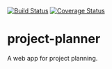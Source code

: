 
[![Build Status](https://www.travis-ci.com/caterinoa/project-planner.svg?branch=master)](https://www.travis-ci.com/caterinoa/project-planner) [![Coverage Status](https://coveralls.io/repos/github/caterinoa/project-planner/badge.svg?branch=master)](https://coveralls.io/github/caterinoa/project-planner?branch=master)

# project-planner

A web app for project planning.

